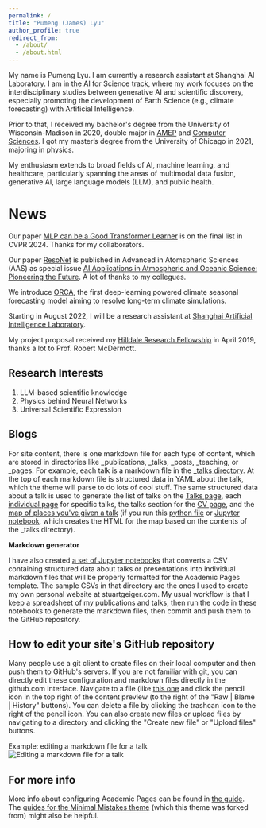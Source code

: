 ```yaml
---
permalink: /
title: "Pumeng (James) Lyu"
author_profile: true
redirect_from: 
  - /about/
  - /about.html
---
```


My name is Pumeng Lyu. I am currently a research assistant at Shanghai AI Laboratory. I am in the AI for Science track, where my work focuses on the interdisciplinary studies between generative AI and scientific discovery, especially promoting the development of Earth Science (e.g., climate forecasting) with Artificial Intelligence.

Prior to that, I received my bachelor's degree from the University of Wisconsin-Madison in 2020, double major in [AMEP](https://guide.wisc.edu/undergraduate/letters-science/mathematics/applied-mathematics-engineering-physics-bs-amep/) and [Computer Sciences](https://www.cs.wisc.edu/undergraduate/undergrad-program-cs/). I got my master’s degree from the University of Chicago in 2021, majoring in physics. 

My enthusiasm extends to broad fields of AI, machine learning, and healthcare, particularly spanning the areas of multimodal data fusion, generative AI, large language models (LLM), and public health.

News
======
Our paper [MLP can be a Good Transformer Learner](https://arxiv.org/abs/2404.05657) is on the final list in CVPR 2024. Thanks for my collaborators.

Our paper [ResoNet](http://www.iapjournals.ac.cn/aas/article/id/75268321-6e4a-4bf3-aa26-e3b500c7be72) is published in Advanced in Atomspheric Sciences (AAS) as special issue [AI Applications in Atmospheric and Oceanic Science: Pioneering the Future](http://www.iapjournals.ac.cn/aas/en/topic?id=9134e796-acef-402e-8c28-dcd05c6816d3). A lot of thanks to my collegues.

We introduce [ORCA](https://arxiv.org/abs/2405.15412), the first deep-learning powered climate seasonal forecasting model aiming to resolve long-term climate simulations.

Starting in August 2022, I will be a research assistant at [Shanghai Artificial Intelligence Laboratory](https://www.linkedin.com/company/%E4%B8%8A%E6%B5%B7%E4%BA%BA%E5%B7%A5%E6%99%BA%E8%83%BD%E5%AE%9E%E9%AA%8C%E5%AE%A4/mycompany/).

My project proposal received my [Hilldale Research Fellowship](https://www.cs.wisc.edu/2019-cs-department-awards/) in April 2019, thanks a lot to Prof. Robert McDermott.

Research Interests
------
1. LLM-based scientific knowledge
2. Physics behind Neural Networks
3. Universal Scientific Expression

Blogs
------
For site content, there is one markdown file for each type of content, which are stored in directories like _publications, _talks, _posts, _teaching, or _pages. For example, each talk is a markdown file in the [_talks directory](https://github.com/academicpages/academicpages.github.io/tree/master/_talks). At the top of each markdown file is structured data in YAML about the talk, which the theme will parse to do lots of cool stuff. The same structured data about a talk is used to generate the list of talks on the [Talks page](https://academicpages.github.io/talks), each [individual page](https://academicpages.github.io/talks/2012-03-01-talk-1) for specific talks, the talks section for the [CV page](https://academicpages.github.io/cv), and the [map of places you've given a talk](https://academicpages.github.io/talkmap.html) (if you run this [python file](https://github.com/academicpages/academicpages.github.io/blob/master/talkmap.py) or [Jupyter notebook](https://github.com/academicpages/academicpages.github.io/blob/master/talkmap.ipynb), which creates the HTML for the map based on the contents of the _talks directory).

**Markdown generator**

I have also created [a set of Jupyter notebooks](https://github.com/academicpages/academicpages.github.io/tree/master/markdown_generator
) that converts a CSV containing structured data about talks or presentations into individual markdown files that will be properly formatted for the Academic Pages template. The sample CSVs in that directory are the ones I used to create my own personal website at stuartgeiger.com. My usual workflow is that I keep a spreadsheet of my publications and talks, then run the code in these notebooks to generate the markdown files, then commit and push them to the GitHub repository.

How to edit your site's GitHub repository
------
Many people use a git client to create files on their local computer and then push them to GitHub's servers. If you are not familiar with git, you can directly edit these configuration and markdown files directly in the github.com interface. Navigate to a file (like [this one](https://github.com/academicpages/academicpages.github.io/blob/master/_talks/2012-03-01-talk-1.md) and click the pencil icon in the top right of the content preview (to the right of the "Raw | Blame | History" buttons). You can delete a file by clicking the trashcan icon to the right of the pencil icon. You can also create new files or upload files by navigating to a directory and clicking the "Create new file" or "Upload files" buttons. 

Example: editing a markdown file for a talk
![Editing a markdown file for a talk](/images/editing-talk.png)

For more info
------
More info about configuring Academic Pages can be found in [the guide](https://academicpages.github.io/markdown/). The [guides for the Minimal Mistakes theme](https://mmistakes.github.io/minimal-mistakes/docs/configuration/) (which this theme was forked from) might also be helpful.
